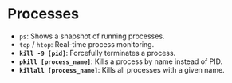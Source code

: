 # Processes

- `ps`: Shows a snapshot of running processes.
- `top` / `htop`: Real-time process monitoring.
- **`kill -9 [pid]`**: Forcefully terminates a process.
- **`pkill [process_name]`**: Kills a process by name instead of PID.
- **`killall [process_name]`**: Kills all processes with a given name.
